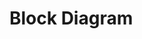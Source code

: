 # Block Diagram

<object data="Images/Team304-Block Diagram.drawio.pdf" width="1000" height="1000" type='application/pdf'/><object>

